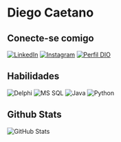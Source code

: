 # Diego Caetano

## Conecte-se comigo
[![LinkedIn](https://img.shields.io/badge/LinkedIn-000?style=for-the-badge&logo=linkedin&logoColor=0E76A8)](https://www.linkedin.com/in/diegocaetano/)
[![Instagram](https://img.shields.io/badge/Instagram-000?style=for-the-badge&logo=instagram)](https://www.instagram.com/diegocaetano.jpa/)
[![Perfil DIO](https://img.shields.io/badge/-Meu%20Perfil%20na%20DIO-000?style=for-the-badge)](https://web.dio.me/users/diegocaetano?tab=skills)

## Habilidades
![Delphi](https://img.shields.io/badge/Delphi-000?style=for-the-badge&logo=delphi)
![MS SQL](https://img.shields.io/badge/MSSQL-000?style=for-the-badge&logo=microsoftsqlserver)
![Java](https://img.shields.io/badge/Java-000?style=for-the-badge&logo=java)
![Python](https://img.shields.io/badge/Python-000?style=for-the-badge&logo=python)

## Github Stats
![GitHub Stats](https://github-readme-stats.vercel.app/api?username=diegocaetano&theme=transparent&bg_color=000&border_color=30A3DC&show_icons=true&icon_color=30A3DC&title_color=E94D5F&text_color=FFF)
